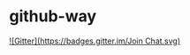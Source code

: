 # github-way
[![Gitter](https://badges.gitter.im/Join Chat.svg)](https://gitter.im/katakumpo/github-way?utm_source=badge&utm_medium=badge&utm_campaign=pr-badge&utm_content=badge)
